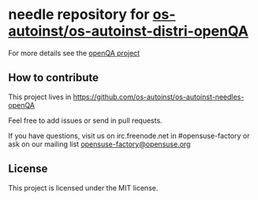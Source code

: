 needle repository for [os-autoinst/os-autoinst-distri-openQA](https://github.com/os-autoinst/os-autoinst-distri-openQA)
=======================================================================================================================

For more details see the [openQA project](http://os-autoinst.github.io/openQA/)


## How to contribute

This project lives in https://github.com/os-autoinst/os-autoinst-needles-openQA

Feel free to add issues or send in pull requests.

If you have questions, visit us on irc.freenode.net in #opensuse-factory or
ask on our mailing list opensuse-factory@opensuse.org


## License

This project is licensed under the MIT license.
